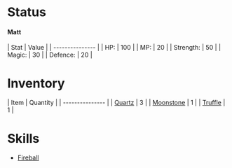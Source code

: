 # Status
#### Matt

| Stat | Value |
| --------------- |
| HP: | 100 |
| MP: | 20 |
| Strength: | 50 |
| Magic: | 30 |
| Defence: | 20 |

# Inventory

| Item | Quantity |
| --------------- |
| [Quartz](items/quartz) | 3 |
| [Moonstone](items/moonstone) | 1 |
| [Truffle](items/truffle) | 1 |

# Skills

- [Fireball](fireball)
